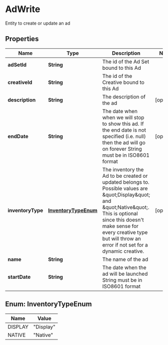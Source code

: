 

# AdWrite

Entity to create or update an ad

## Properties

| Name | Type | Description | Notes |
|------------ | ------------- | ------------- | -------------|
|**adSetId** | **String** | The id of the Ad Set bound to this Ad |  |
|**creativeId** | **String** | The id of the Creative bound to this Ad |  |
|**description** | **String** | The description of the ad |  [optional] |
|**endDate** | **String** | The date when when we will stop to show this ad. If the end date is not specified (i.e. null) then the ad will go on forever  String must be in ISO8601 format |  [optional] |
|**inventoryType** | [**InventoryTypeEnum**](#InventoryTypeEnum) | The inventory the Ad to be created or updated belongs to. Possible values are \&quot;Display\&quot; and \&quot;Native\&quot;. This is optional since this doesn&#39;t make sense for every creative type but will throw an error if not set for a dynamic creative. |  [optional] |
|**name** | **String** | The name of the ad |  |
|**startDate** | **String** | The date when the ad will be launched  String must be in ISO8601 format |  |



## Enum: InventoryTypeEnum

| Name | Value |
|---- | -----|
| DISPLAY | &quot;Display&quot; |
| NATIVE | &quot;Native&quot; |



